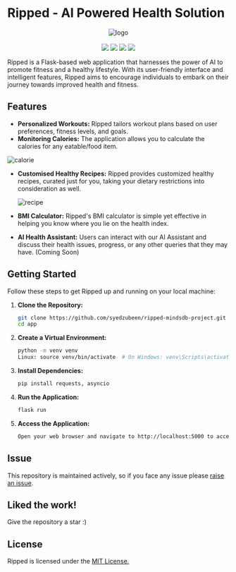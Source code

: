 # Ripped - AI Powered Health Solution

<div align="center">

![logo](https://github.com/syedzubeen/ripped-mindsdb-project/assets/14253061/d37af70f-f73e-411c-b53e-0dac7d8ab2b9)
<br><br>
<img src="https://img.shields.io/badge/Python-FFD43B?style=for-the-badge&logo=python&logoColor=blue" />
<img src="https://img.shields.io/badge/HTML5-E34F26?style=for-the-badge&logo=html5&logoColor=white" />
<img src="https://img.shields.io/badge/Bootstrap-563D7C?style=for-the-badge&logo=bootstrap&logoColor=white" />
<img src="https://img.shields.io/badge/CSS3-1572B6?style=for-the-badge&logo=css3&logoColor=white" />
</div>
Ripped is a Flask-based web application that harnesses the power of AI to promote fitness and a healthy lifestyle. With its user-friendly interface and intelligent features, Ripped aims to encourage individuals to embark on their journey towards improved health and fitness.

## Features
- **Personalized Workouts:** Ripped tailors workout plans based on user preferences, fitness levels, and goals.
- **Monitoring Calories:** The application allows you to calculate the calories for any eatable/food item.

![calorie](https://github.com/syedzubeen/ripped-mindsdb-project/assets/14253061/94925be9-bb6e-4b98-ae57-070ae39580ed)

- **Customised Healthy Recipes:** Ripped provides customized healthy recipes, curated just for you, taking your dietary restrictions into consideration as well.

  ![recipe](https://github.com/syedzubeen/ripped-mindsdb-project/assets/14253061/a507fe36-b7bc-4808-8ee1-0587ce9317c5)

- **BMI Calculator:** Ripped's BMI calculator is simple yet effective in helping you know where you lie on the health index.
- **AI Health Assistant:** Users can interact with our AI Assistant and discuss their health issues, progress, or any other queries that they may have. (Coming Soon)

## Getting Started

Follow these steps to get Ripped up and running on your local machine:

1. **Clone the Repository:**
   ```sh
   git clone https://github.com/syedzubeen/ripped-mindsdb-project.git
   cd app
   
2. **Create a Virtual Environment:**
     ```sh
     python -m venv venv
     Linux: source venv/bin/activate  # On Windows: venv\Scripts\activate

4. **Install Dependencies:**
      ```sh
      pip install requests, asyncio
      
6. **Run the Application:**
   ```sh
   flask run
   
7. **Access the Application:**
     ```sh
     Open your web browser and navigate to http://localhost:5000 to access Ripped.

## Issue
This repository is maintained actively, so if you face any issue please <a href="https://github.com/syedzubeen/ripped-mindsdb-project/issues">raise an issue</a>.

## Liked the work!
Give the repository a star :)

## License
Ripped is licensed under the  <a href="https://github.com/syedzubeen/ripped-mindsdb-project/blob/main/LICENSE">MIT License.</a>
